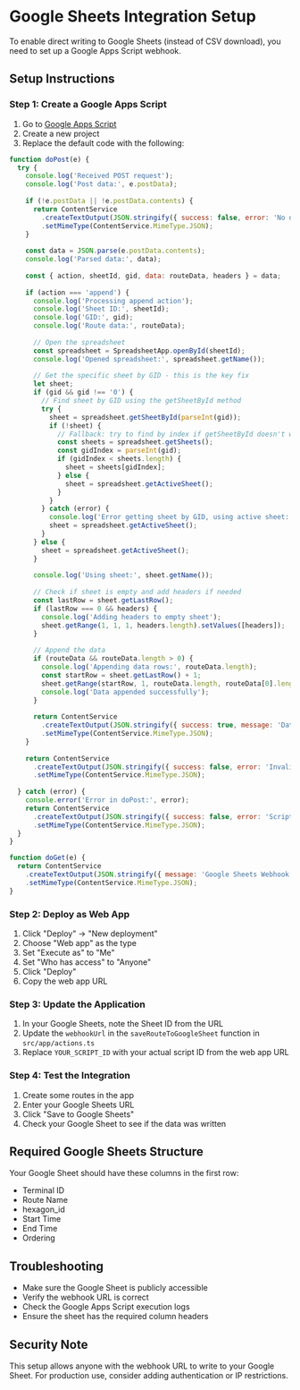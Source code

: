 # Google Sheets Integration Setup

To enable direct writing to Google Sheets (instead of CSV download), you need to set up a Google Apps Script webhook.

## Setup Instructions

### Step 1: Create a Google Apps Script

1. Go to [Google Apps Script](https://script.google.com/)
2. Create a new project
3. Replace the default code with the following:

```javascript
function doPost(e) {
  try {
    console.log('Received POST request');
    console.log('Post data:', e.postData);
    
    if (!e.postData || !e.postData.contents) {
      return ContentService
        .createTextOutput(JSON.stringify({ success: false, error: 'No data received' }))
        .setMimeType(ContentService.MimeType.JSON);
    }
    
    const data = JSON.parse(e.postData.contents);
    console.log('Parsed data:', data);
    
    const { action, sheetId, gid, data: routeData, headers } = data;
    
    if (action === 'append') {
      console.log('Processing append action');
      console.log('Sheet ID:', sheetId);
      console.log('GID:', gid);
      console.log('Route data:', routeData);
      
      // Open the spreadsheet
      const spreadsheet = SpreadsheetApp.openById(sheetId);
      console.log('Opened spreadsheet:', spreadsheet.getName());
      
      // Get the specific sheet by GID - this is the key fix
      let sheet;
      if (gid && gid !== '0') {
        // Find sheet by GID using the getSheetById method
        try {
          sheet = spreadsheet.getSheetById(parseInt(gid));
          if (!sheet) {
            // Fallback: try to find by index if getSheetById doesn't work
            const sheets = spreadsheet.getSheets();
            const gidIndex = parseInt(gid);
            if (gidIndex < sheets.length) {
              sheet = sheets[gidIndex];
            } else {
              sheet = spreadsheet.getActiveSheet();
            }
          }
        } catch (error) {
          console.log('Error getting sheet by GID, using active sheet:', error);
          sheet = spreadsheet.getActiveSheet();
        }
      } else {
        sheet = spreadsheet.getActiveSheet();
      }
      
      console.log('Using sheet:', sheet.getName());
      
      // Check if sheet is empty and add headers if needed
      const lastRow = sheet.getLastRow();
      if (lastRow === 0 && headers) {
        console.log('Adding headers to empty sheet');
        sheet.getRange(1, 1, 1, headers.length).setValues([headers]);
      }
      
      // Append the data
      if (routeData && routeData.length > 0) {
        console.log('Appending data rows:', routeData.length);
        const startRow = sheet.getLastRow() + 1;
        sheet.getRange(startRow, 1, routeData.length, routeData[0].length).setValues(routeData);
        console.log('Data appended successfully');
      }
      
      return ContentService
        .createTextOutput(JSON.stringify({ success: true, message: 'Data written successfully' }))
        .setMimeType(ContentService.MimeType.JSON);
    }
    
    return ContentService
      .createTextOutput(JSON.stringify({ success: false, error: 'Invalid action: ' + action }))
      .setMimeType(ContentService.MimeType.JSON);
      
  } catch (error) {
    console.error('Error in doPost:', error);
    return ContentService
      .createTextOutput(JSON.stringify({ success: false, error: 'Script error: ' + error.toString() }))
      .setMimeType(ContentService.MimeType.JSON);
  }
}

function doGet(e) {
  return ContentService
    .createTextOutput(JSON.stringify({ message: 'Google Sheets Webhook is running', timestamp: new Date().toISOString() }))
    .setMimeType(ContentService.MimeType.JSON);
}
```

### Step 2: Deploy as Web App

1. Click "Deploy" → "New deployment"
2. Choose "Web app" as the type
3. Set "Execute as" to "Me"
4. Set "Who has access" to "Anyone"
5. Click "Deploy"
6. Copy the web app URL

### Step 3: Update the Application

1. In your Google Sheets, note the Sheet ID from the URL
2. Update the `webhookUrl` in the `saveRouteToGoogleSheet` function in `src/app/actions.ts`
3. Replace `YOUR_SCRIPT_ID` with your actual script ID from the web app URL

### Step 4: Test the Integration

1. Create some routes in the app
2. Enter your Google Sheets URL
3. Click "Save to Google Sheets"
4. Check your Google Sheet to see if the data was written

## Required Google Sheets Structure

Your Google Sheet should have these columns in the first row:
- Terminal ID
- Route Name
- hexagon_id
- Start Time
- End Time
- Ordering

## Troubleshooting

- Make sure the Google Sheet is publicly accessible
- Verify the webhook URL is correct
- Check the Google Apps Script execution logs
- Ensure the sheet has the required column headers

## Security Note

This setup allows anyone with the webhook URL to write to your Google Sheet. For production use, consider adding authentication or IP restrictions.
